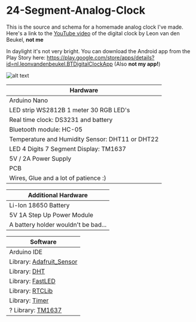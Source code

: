 # 24-Segment-Analog-Clock

This is the source and schema for a homemade analog clock I've made. Here's a link to the [YouTube video](https://www.youtube.com/watch?v=1aNHF5tcTpw) of the digital clock by Leon van den Beukel, __not me__

In daylight it's not very bright.
You can download the Android app from the Play Story here: https://play.google.com/store/apps/details?id=nl.leonvandenbeukel.BTDigitalClockApp (Also __not my app!__)


![alt text](https://github.com/Schn33W0lf/24-Segment-Analog-Clock/blob/master/Schema.png)

| Hardware                              			      |
| -------------                          			      |
| Arduino Nano                           			      |
| LED strip WS2812B 1 meter 30 RGB LED's		 	      |
| Real time clock: DS3231 and battery          		  |
| Bluetooth module: HC-05                 			    |
| Temperature and Humidity Sensor: DHT11 or DHT22  	|
| LED 4 Digits 7 Segment Display: TM1637            |
| 5V / 2A  Power Supply								              |
| PCB                                    			      |
| Wires, Glue and a lot of patience :)    			    |

| Additional Hardware                               |
| -------------                          			      |
| Li-Ion 18650 Battery                         			|
| 5V 1A Step Up Power Module                        |
| A battery holder wouldn't be bad...               |

| Software                                          |
| -------------                          			      |
| Arduino IDE                                       |
| Library: [Adafruit_Sensor](https://github.com/adafruit/Adafruit_Sensor) |
| Library: [DHT](https://github.com/adafruit/DHT-sensor-library)          |
| Library: [FastLED](https://github.com/FastLED/FastLED)                  |
| Library: [RTCLib](https://github.com/adafruit/RTClib)                   |
| Library: [Timer](https://github.com/JChristensen/Timer)                 |
| ? Library: [TM1637](#)

